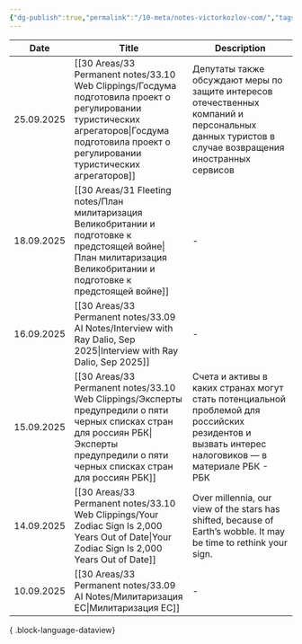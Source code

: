 ```yaml
---
{"dg-publish":true,"permalink":"/10-meta/notes-victorkozlov-com/","tags":["gardenEntry"],"created":"2025-09-04T17:43:05.836+02:00"}
---
```


| Date       | Title                                                                                                                                                                                             | Description                                                                                                                                        |
| ---------- | ------------------------------------------------------------------------------------------------------------------------------------------------------------------------------------------------- | -------------------------------------------------------------------------------------------------------------------------------------------------- |
| 25.09.2025 | [[30 Areas/33 Permanent notes/33.10 Web Clippings/Госдума подготовила проект о регулировании туристических агрегаторов\|Госдума подготовила проект о регулировании туристических агрегаторов]] | Депутаты также обсуждают меры по защите интересов отечественных компаний и персональных данных туристов в случае возвращения иностранных сервисов  |
| 18.09.2025 | [[30 Areas/31 Fleeting notes/План милитаризация Великобритании и подготовке к предстоящей войне\|План милитаризация Великобритании и подготовке к предстоящей войне]]                          | \-                                                                                                                                                 |
| 16.09.2025 | [[30 Areas/33 Permanent notes/33.09 AI Notes/Interview with Ray Dalio, Sep 2025\|Interview with Ray Dalio, Sep 2025]]                                                                          | \-                                                                                                                                                 |
| 15.09.2025 | [[30 Areas/33 Permanent notes/33.10 Web Clippings/Эксперты предупредили о пяти черных списках стран для россиян  РБК\|Эксперты предупредили о пяти черных списках стран для россиян  РБК]]     | Счета и активы в каких странах могут стать потенциальной проблемой для российских резидентов и вызвать интерес налоговиков — в материале РБК - РБК |
| 14.09.2025 | [[30 Areas/33 Permanent notes/33.10 Web Clippings/Your Zodiac Sign Is 2,000 Years Out of Date\|Your Zodiac Sign Is 2,000 Years Out of Date]]                                                   | Over millennia, our view of the stars has shifted, because of Earth’s wobble. It may be time to rethink your sign.                                 |
| 10.09.2025 | [[30 Areas/33 Permanent notes/33.09 AI Notes/Милитаризация ЕС\|Милитаризация ЕС]]                                                                                                              | \-                                                                                                                                                 |

{ .block-language-dataview}

